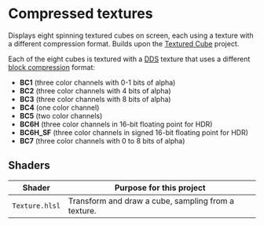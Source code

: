 # Compressed textures

Displays eight spinning textured cubes on screen, each using a texture with a different compression format. Builds upon the [Textured Cube](../05_cube_textured/README.md) project.

Each of the eight cubes is textured with a [DDS](https://docs.microsoft.com/en-us/windows/win32/direct3ddds/dx-graphics-dds-pguide) texture that uses a different [block compression](https://docs.microsoft.com/en-us/windows/win32/direct3d11/texture-block-compression-in-direct3d-11) format:

- **BC1** (three color channels with 0-1 bits of alpha)
- **BC2** (three color channels with 4 bits of alpha)
- **BC3** (three color channels with 8 bits of alpha)
- **BC4** (one color channel)
- **BC5** (two color channels)
- **BC6H** (three color channels in 16-bit floating point for HDR)
- **BC6H_SF** (three color channels in signed 16-bit floating point for HDR)
- **BC7** (three color channels with 0 to 8 bits of alpha)

## Shaders

Shader         | Purpose for this project
-------------- | ---------------------------------------------------
`Texture.hlsl` | Transform and draw a cube, sampling from a texture.
